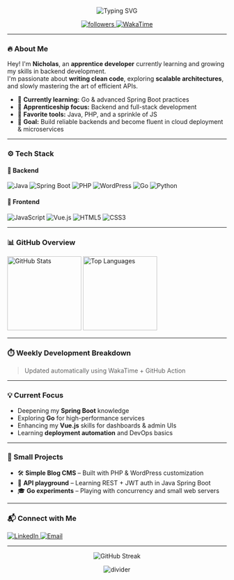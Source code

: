 <!-- Hero -->
<p align="center">
  <img src="https://readme-typing-svg.demolab.com?font=Inter&weight=600&size=28&duration=2800&pause=800&center=true&vCenter=true&color=EF4444&width=700&lines=Hey%2C+I'm+Nicholas+Signore+%F0%9F%91%8B;Apprentice+Developer+Building+Backend+Skills;Loving+Java%2C+Spring+Boot+%26+Vue.js" alt="Typing SVG">
</p>

<p align="center">
  <a href="https://github.com/nicholassignore">
    <img alt="followers" src="https://img.shields.io/github/followers/nicholassignore?logo=github&style=flat-square&color=ef4444">
  </a>
  <a href="https://wakatime.com/@nicholassignore">
    <img alt="WakaTime" src="https://img.shields.io/badge/WakaTime-tracking-ef4444?style=flat-square&logo=wakatime&logoColor=white">
  </a>
</p>

---

### 🔥 About Me

Hey! I'm **Nicholas**, an **apprentice developer** currently learning and growing my skills in backend development.  
I'm passionate about **writing clean code**, exploring **scalable architectures**, and slowly mastering the art of efficient APIs.

- 🌱 **Currently learning:** Go & advanced Spring Boot practices  
- 💼 **Apprenticeship focus:** Backend and full-stack development  
- 💬 **Favorite tools:** Java, PHP, and a sprinkle of JS  
- 🎯 **Goal:** Build reliable backends and become fluent in cloud deployment & microservices  

---

### ⚙️ Tech Stack

#### 🧠 Backend
<p>
  <img alt="Java" src="https://img.shields.io/badge/Java-b91c1c?logo=openjdk&logoColor=white&style=flat-square">
  <img alt="Spring Boot" src="https://img.shields.io/badge/SpringBoot-ef4444?logo=springboot&logoColor=white&style=flat-square">
  <img alt="PHP" src="https://img.shields.io/badge/PHP-777BB4?logo=php&logoColor=white&style=flat-square">
  <img alt="WordPress" src="https://img.shields.io/badge/WordPress-21759B?logo=wordpress&logoColor=white&style=flat-square">
  <img alt="Go" src="https://img.shields.io/badge/Go-00ADD8?logo=go&logoColor=white&style=flat-square">
  <img alt="Python" src="https://img.shields.io/badge/Python-3776AB?logo=python&logoColor=white&style=flat-square">
</p>

#### 🎨 Frontend
<p>
  <img alt="JavaScript" src="https://img.shields.io/badge/JavaScript-F7DF1E?logo=javascript&logoColor=black&style=flat-square">
  <img alt="Vue.js" src="https://img.shields.io/badge/Vue.js-42B883?logo=vue.js&logoColor=white&style=flat-square">
  <img alt="HTML5" src="https://img.shields.io/badge/HTML5-E34F26?logo=html5&logoColor=white&style=flat-square">
  <img alt="CSS3" src="https://img.shields.io/badge/CSS3-1572B6?logo=css3&logoColor=white&style=flat-square">
</p>

---

### 📊 GitHub Overview

<p>
  <img
    height="170"
    alt="GitHub Stats"
    src="https://github-readme-stats.vercel.app/api?username=nicholassignore&show_icons=true&hide_border=true&title_color=ef4444&icon_color=ef4444&text_color=cccccc&bg_color=0d1117"
  />
  <img
    height="170"
    alt="Top Languages"
    src="https://github-readme-stats.vercel.app/api/top-langs/?username=nicholassignore&layout=compact&hide_border=true&title_color=ef4444&text_color=cccccc&bg_color=0d1117"
  />
</p>

---

### ⏱️ Weekly Development Breakdown

> Updated automatically using WakaTime + GitHub Action

<!--START_SECTION:waka-->
<!--END_SECTION:waka-->

---

### 💡 Current Focus

- Deepening my **Spring Boot** knowledge  
- Exploring **Go** for high-performance services  
- Enhancing my **Vue.js** skills for dashboards & admin UIs  
- Learning **deployment automation** and DevOps basics

---

### 🧭 Small Projects

- 🛠️ **Simple Blog CMS** – Built with PHP & WordPress customization  
- 🔗 **API playground** – Learning REST + JWT auth in Java Spring Boot  
- 🎓 **Go experiments** – Playing with concurrency and small web servers  

---

### 📬 Connect with Me

<p>
  <a href="https://www.linkedin.com/in/nicholassignore/">
    <img alt="LinkedIn" src="https://img.shields.io/badge/LinkedIn-connect-ef4444?style=flat-square&logo=linkedin&logoColor=white">
  </a>
  <a href="mailto:youremail@example.com">
    <img alt="Email" src="https://img.shields.io/badge/Email-me-b91c1c?style=flat-square&logo=gmail&logoColor=white">
  </a>
</p>

---

<p align="center">
  <img
    alt="GitHub Streak"
    src="https://streak-stats.demolab.com?user=nicholassignore&hide_border=true&ring=ef4444&fire=ef4444&currStreakLabel=fca5a5&background=0D1117&sideNums=cccccc&sideLabels=cccccc&dates=777777"
  />
</p>

<p align="center">
  <img alt="divider" src="https://img.shields.io/badge/-%20-ef4444?style=for-the-badge&labelColor=0d1117">
</p>
